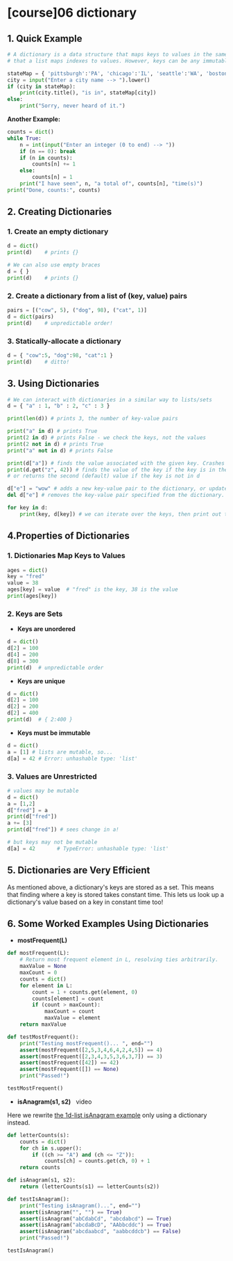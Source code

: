 # [course]06 dictionary

## 1. **Quick Example**

```py
# A dictionary is a data structure that maps keys to values in the same way
# that a list maps indexes to values. However, keys can be any immutable value!

stateMap = { 'pittsburgh':'PA', 'chicago':'IL', 'seattle':'WA', 'boston':'MA' }
city = input("Enter a city name --> ").lower()
if (city in stateMap):
    print(city.title(), "is in", stateMap[city])
else:
    print("Sorry, never heard of it.")
```

**Another Example:**

```py
counts = dict()
while True:
    n = int(input("Enter an integer (0 to end) --> "))
    if (n == 0): break
    if (n in counts):
        counts[n] += 1
    else:
        counts[n] = 1
    print("I have seen", n, "a total of", counts[n], "time(s)")
print("Done, counts:", counts)
```

## 2. **Creating Dictionaries** 
    
### 1. **Create an empty dictionary**

```py
d = dict()
print(d)    # prints {}

# We can also use empty braces
d = { }
print(d)    # prints {}
```

### 2. **Create a dictionary from a list of (key, value) pairs**

```py
pairs = [("cow", 5), ("dog", 98), ("cat", 1)]
d = dict(pairs)
print(d)    # unpredictable order!
```

### 3. **Statically-allocate a dictionary**

```py
d = { "cow":5, "dog":98, "cat":1 }
print(d)    # ditto!
```

## 3. **Using Dictionaries**

```py
# We can interact with dictionaries in a similar way to lists/sets
d = { "a" : 1, "b" : 2, "c" : 3 }

print(len(d)) # prints 3, the number of key-value pairs

print("a" in d) # prints True
print(2 in d) # prints False - we check the keys, not the values
print(2 not in d) # prints True
print("a" not in d) # prints False

print(d["a"]) # finds the value associated with the given key. Crashes if the key is not in d
print(d.get("z", 42)) # finds the value of the key if the key is in the dictionary,
# or returns the second (default) value if the key is not in d

d["e"] = "wow" # adds a new key-value pair to the dictionary, or updates the value of a current key
del d["e"] # removes the key-value pair specified from the dictionary. Crashes if the key is not in d

for key in d:
    print(key, d[key]) # we can iterate over the keys, then print out the keys or corresponding values
```


## 4.**Properties of Dictionaries** 

### 1. **Dictionaries Map Keys to Values**

```py
ages = dict()
key = "fred"
value = 38
ages[key] = value  # "fred" is the key, 38 is the value
print(ages[key])
```

### 2. **Keys are Sets**

* **Keys are unordered**

```py
d = dict()
d[2] = 100
d[4] = 200
d[8] = 300
print(d)  # unpredictable order
```

* **Keys are unique**

```py
d = dict()
d[2] = 100
d[2] = 200
d[2] = 400
print(d)  # { 2:400 }
```

* **Keys must be immutable**

    

```py
d = dict()
a = [1] # lists are mutable, so...
d[a] = 42 # Error: unhashable type: 'list'
```

### 3. **Values are Unrestricted**

```py
# values may be mutable
d = dict()
a = [1,2]
d["fred"] = a
print(d["fred"])
a += [3]
print(d["fred"]) # sees change in a!

# but keys may not be mutable
d[a] = 42       # TypeError: unhashable type: 'list'
```

## 5. **Dictionaries are Very Efficient**
As mentioned above, a dictionary's keys are stored as a set. This means that finding where a key is stored takes constant time. This lets us look up a dictionary's value based on a key in constant time too!

## 6. **Some Worked Examples Using Dictionaries**

* **mostFrequent(L)** 

```py
def mostFrequent(L):
    # Return most frequent element in L, resolving ties arbitrarily.
    maxValue = None
    maxCount = 0
    counts = dict()
    for element in L:
        count = 1 + counts.get(element, 0)
        counts[element] = count
        if (count > maxCount):
            maxCount = count
            maxValue = element
    return maxValue

def testMostFrequent():
    print("Testing mostFrequent()... ", end="")
    assert(mostFrequent([2,5,3,4,6,4,2,4,5]) == 4)
    assert(mostFrequent([2,3,4,3,5,3,6,3,7]) == 3)
    assert(mostFrequent([42]) == 42)
    assert(mostFrequent([]) == None)
    print("Passed!")

testMostFrequent()
```

* **isAnagram(s1, s2)**   video

Here we rewrite [the 1d-list isAnagram example](http://www.cs.cmu.edu/~112/notes/notes-1d-lists-examples.html#anagrams) only using a dictionary instead.

    

```py
def letterCounts(s):
    counts = dict()
    for ch in s.upper():
        if ((ch >= "A") and (ch <= "Z")):
            counts[ch] = counts.get(ch, 0) + 1
    return counts

def isAnagram(s1, s2):
    return (letterCounts(s1) == letterCounts(s2))

def testIsAnagram():
    print("Testing isAnagram()...", end="")
    assert(isAnagram("", "") == True)
    assert(isAnagram("abCdabCd", "abcdabcd") == True)
    assert(isAnagram("abcdaBcD", "AAbbcddc") == True)
    assert(isAnagram("abcdaabcd", "aabbcddcb") == False)
    print("Passed!")

testIsAnagram()
```

        